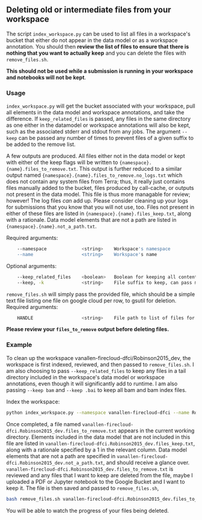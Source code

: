 ## Deleting old or intermediate files from your workspace
The script `index_workspace.py` can be used to list all files in a workspace's bucket that either do not appear in the data model or as a workspace annotation. You should then **review the list of files to ensure that there is nothing that you want to actually keep** and you can delete the files with `remove_files.sh`. 

**This should not be used while a submission is running in your workspace and notebooks will not be kept**.

### Usage
`index_workspace.py` will get the bucket associated with your workspace, pull all elements in the data model and workspace annotations, and take the difference. If `keep_related_files` is passed, any files in the same directory as one either in the datamodel or workspace annotations will also be kept, such as the associated stderr and stdout from any jobs. The argument `--keep` can be passed any number of times to prevent files of a given suffix to be added to the remove list. 

A few outputs are produced. All files either not in the data model or kept with either of the keep flags will be written to `{namespace}.{name}.files_to_remove.txt`. This output is further reduced to a similar output named `{namespace}.{name}.files_to_remove.no_logs.txt` which does not contain any system files from Terra; thus, it really just contains files manually added to the bucket, files produced by call-cache, or outputs not present in the data model. This file is thus more managable for review; however! The log files _can_ add up. Please consider cleaning up your logs for submissions that you know that you will not use, too. Files not present in either of these files are listed in `{namespace}.{name}.files_keep.txt`, along with a rationale. Data model elements that are not a path are listed in `{namespace}.{name}.not_a_path.txt`.

Required arguments:
```bash
    --namespace             <string>    Workspace's namespace
    --name                  <string>    Workspace's name
```

Optional arguments:
```bash
    --keep_related_files    <boolean>   Boolean for keeping all contents for folders in data model
    --keep, -k              <string>    File suffix to keep, can pass multiple times
```

`remove_files.sh` will simply pass the provided file, which should be a simple text file listing one file on google cloud per row, to gsutil for deletion. 
Required arguments:
```bash
    HANDLE                  <string>    File path to list of files for removal
```

**Please review your `files_to_remove` output before deleting files.**

### Example
To clean up the workspace vanallen-firecloud-dfci/Robinson2015_dev, the workspace is first indexed, reviewed, and then passed to `remove_files.sh`. I am also choosing to pass `--keep_related_files` to keep any files in a tail directory included in the workspace's data model or workspace annotations, even though it will significantly add to runtime. I am also passing `--keep bam` and `--keep .bai` to keep all bam and bam index files.

Index the workspace:
```bash
python index_workspace.py --namespace vanallen-firecloud-dfci --name Robinson2015_dev --keep_related_files --keep bam --keep bai
```
Once completed, a file named `vanallen-firecloud-dfci.Robinson2015_dev.files_to_remove.txt` appears in the current working directory. Elements included in the data model that are not included in this file are listed in `vanallen-firecloud-dfci.Robinson2015_dev.files_keep.txt`, along with a rationale specified by a 1 in the relevant column. Data model elements that are not a path are specified in `vanallen-firecloud-dfci.Robinson2015_dev.not_a_path.txt`, and should receive a glance over. `vanallen-firecloud-dfci.Robinson2015_dev.files_to_remove.txt` is reviewed and any files that I want to keep are deleted from the file, maybe I uploaded a PDF or Jupyter notebook to the Google Bucket and I want to keep it. The file is then saved and passed to `remove_files.sh`,
```bash
bash remove_files.sh vanallen-firecloud-dfci.Robinson2015_dev.files_to_remove.txt
```
You will be able to watch the progress of your files being deleted. 
